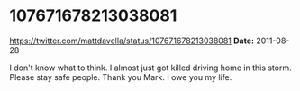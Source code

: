 # 107671678213038081
https://twitter.com/mattdavella/status/107671678213038081
**Date:** 2011-08-28

I don't know what to think. I almost just got killed driving home in this storm. Please stay safe people. Thank you Mark. I owe you my life.
